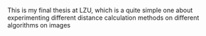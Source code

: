 This is my final thesis at LZU, which is a quite simple one about experimenting different distance calculation methods on different algorithms on images
